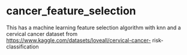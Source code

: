 # cancer_feature_selection
This has a machine learning feature selection algorithm with knn and a cervical cancer dataset from https://www.kaggle.com/datasets/loveall/cervical-cancer-
risk-classification 
